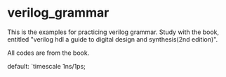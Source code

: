 # verilog_grammar

This is the examples for practicing verilog grammar.
Study with the book, entitled "verilog hdl a guide to digital design and synthesis(2nd edition)".

All codes are from the book.

default: `timescale 1ns/1ps;

